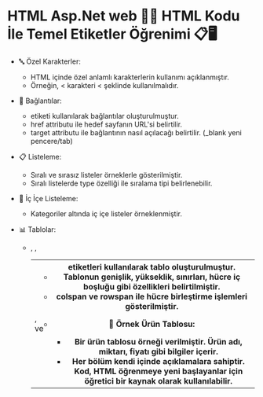 # HTML Asp.Net web 🌟🚀 HTML Kodu İle Temel Etiketler Öğrenimi 📋🖥️

* 🔤 Özel Karakterler:
   - HTML içinde özel anlamlı karakterlerin kullanımı açıklanmıştır.
   - Örneğin, < karakteri &lt; şeklinde kullanılmalıdır.

* 🔗 Bağlantılar:
  - <a> etiketi kullanılarak bağlantılar oluşturulmuştur.
  - href attributu ile hedef sayfanın URL'si belirtilir.
  - target attributu ile bağlantının nasıl açılacağı belirtilir. (_blank yeni pencere/tab)

* 📋 Listeleme:
  - Sıralı ve sırasız listeler örneklerle gösterilmiştir.
  - Sıralı listelerde type özelliği ile sıralama tipi belirlenebilir.
 
* 🔄 İç İçe Listeleme:
  - Kategoriler altında iç içe listeler örneklenmiştir.

* 📊 Tablolar:
  - <table>, <tr>, <td>, ve <th> etiketleri kullanılarak tablo oluşturulmuştur.
  - Tablonun genişlik, yükseklik, sınırları, hücre iç boşluğu gibi özellikleri belirtilmiştir.
  - colspan ve rowspan ile hücre birleştirme işlemleri gösterilmiştir.
    
* 📄 Örnek Ürün Tablosu:
  - Bir ürün tablosu örneği verilmiştir. Ürün adı, miktarı, fiyatı gibi bilgiler içerir.
  - Her bölüm kendi içinde açıklamalara sahiptir. Kod, HTML öğrenmeye yeni başlayanlar için öğretici bir kaynak olarak kullanılabilir.







